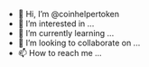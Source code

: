 - 👋 Hi, I’m @coinhelpertoken
- 👀 I’m interested in ...
- 🌱 I’m currently learning ...
- 💞️ I’m looking to collaborate on ...
- 📫 How to reach me ...

<!---
coinhelpertoken/coinhelpertoken is a ✨ special ✨ repository because its `README.md` (this file) appears on your GitHub profile.
You can click the Preview link to take a look at your changes.
--->
